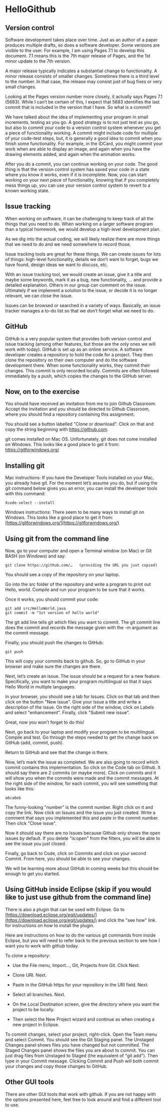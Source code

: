 # HelloGithub

## Version control

Software development takes place over time.  Just as an author of a paper produces multiple drafts, so does a software developer.  Some versions are visible to the user.  For example, I am using Pages 7.1 to develop this document.  7.1 means this is the 7th major release of Pages, and the 1st minor update to the 7th version.

A major release typically indicates a substantial change to functionality.  A minor release consists of smaller changes.  Sometimes there is a third level to the number.  In that case, the release may consist just of bug fixes or very small changes.

Looking at the Pages version number more closely, it actually says Pages 7.1 (5683).  While I can’t be certain of this, I expect that 5683 identifies the last commit that is included in the version that I have.  So what is a commit?

We have talked about the idea of implementing your program in small increments, testing as you go.  A good strategy is to not just test as you go, but also to commit your code to a version control system whenever you get a piece of functionality working.  A commit might include code for multiple of your code-test steps, but, it is generally a good idea to commit when you finish some functionality.  For example, in the IDCard, you might commit your work when are able to display an image, and again when you have the drawing elements added, and again when the animation works.

After you do a commit, you can continue working on your code.  The good thing is that the version control system has saved your code in a state where you know it works, even if it is incomplete.  Now, you can start working on your next piece of functionality, knowing that if you completely mess things up, you can use your version control system to revert to a known working state.

## Issue tracking

When working on software, it can be challenging to keep track of all the things that you need to do.  When working on a larger software program than a typical homework, we would develop a high-level development plan.
 
As we dig into the actual coding, we will likely realize there are more things that we need to do and we need somewhere to record those.

Issue tracking tools are great for these things.  We can create issues for lots of things:  high-level functionality, details we don’t want to forget, bugs we have found, design ideas we want to discuss, etc.

With an issue tracking tool, we would create an issue, give it a title and maybe some keywords, mark it as a bug, new functionality, … and provide a detailed explanation.  Others in our group can comment on the issue.  Ultimately if we implement a solution to the issue, or decide it is no longer relevant, we can close the issue.

Issues can be browsed or searched in a variety of ways.  Basically, an issue tracker manages a to-do list so that we don’t forget what we need to do.

## GitHub

GitHub is a very popular system that provides both version control and issue tracking (among other features, but those are the only ones we will work with today).  GitHub is set up as an online service.  A software developer creates a repository to hold the code for a project.  They then clone the repository on their own computer and do the software development there.  When some functionality works, they commit their changes.  This commit is only recorded locally.  Commits are often followed immediately by a push, which copies the changes to the GitHub server.

## Now, on to the exercise

You should have received an invitation from me to join Github Classroom.  Accept the invitation and you should be directed to Github Classroom, where you should find a repository containing this assignment.
  
You should see a button labelled "Clone or download".  Click on that and copy the string beginning with https://github.com.
  
git comes installed on Mac OS.  Unfortunately, git does not come installed on Windows.  This looks like a good place to get it from:  https://gitforwindows.org/

## Installing git
Mac instructions: If you have the Developer Tools installed on your Mac, you already have git.  For the moment let’s assume you do, but if using the git command below gives you an error, you can install the developer tools with this command:  

```
Xcode-select --install
```

Windows instructions: There seem to be many ways to install git on Windows.  This looks like a good place to get it from:  [https://gitforwindows.org/](https://gitforwindows.org/) 

## Using git from the command line
 
Now, go to your computer and open a Terminal window (on Mac) or Git BASH (on Windows) and say:

```
git clone https://github.com/…   (providing the URL you just copied)
```

You should see a copy of the repository on your laptop.

Go into the src folder of the repository and write a program to print out Hello, world.  Compile and run your program to be sure that it works.

Once it works, you should commit your code:

```
git add src/HelloWorld.java
git commit -m "1st version of hello world"
```

The git add line tells git which files you
 want to commit.  The git commit line does the commit and records the message given with the -m argument as the commit message.

Finally, you should push the changes to GitHub:

```
git push
```

This will copy your commits back to github.  So, go to GitHub in your browser and make sure the changes are there.

Next, let’s create an issue.  The issue should be a request for a new feature.  Specifically, you want to make your program multilingual so that it says Hello World in multiple languages.

In your browser, you should see a tab for Issues.  Click on that tab and then click on the button "New issue".  Give your issue a title and write a description of the issue.  On the right side of the window, click on Labels and select "enhancement".  Finally, click "Submit new issue".

Great, now you won’t forget to do this!

Next, go back to your laptop and modify your program to be multilingual.  Compile and test.  Go through the steps needed to get the change back on GitHub (add, commit, push).

Return to GitHub and see that the change is there.

Now, let’s mark the issue as completed.  We are also going to record which commit contains this implementation.  So click on the Code tab on Github.  It should say there are 2 commits (or maybe more).  Click on commits and it will show you when the commits were made and the commit messages.  At the right side of the window, for each commit, you will see something that looks like this:

```
a6ca6eb
```

The funny-looking "number" is the commit number.  Right click on it and copy the link.  Now click on Issues and the issue you just created.  Write a comment that says you implemented this and paste in the commit number.  Then click "Close issue".

Now it should say there are no Issues because Github only shows the open issues by default.  If you delete "is:open" from the filters, you will be able to see the issue you just closed.

Finally, go back to Code, click on Commits and click on your second Commit.  From here, you should be able to see your changes.

We will be learning more about GitHub in coming weeks but this should be enough to get you started.

## Using GitHub inside Eclipse (skip if you would like to just use github from the command line)

There is also a plugin that can be used with Eclipse.  Go to  
[https://download.eclipse.org/egit/updates/](https://download.eclipse.org/egit/updates/) and click the "see how" link.
for instructions on how to install the plugin.

Here are instructions on how to do the various git commands from inside Eclipse, but you will need to refer back to the previous section to see how I want you to work with github today.

To clone a repository:
  
* Use the File menu, Import…, Git, Projects from Git.  Click Next.

* Clone URI.  Next.

* Paste in the GitHub https for your repository in the URI field.  Next.

* Select all branches.  Next.

* On the Local Destination screen, give the directory where you want the project to be locally.

* Then select the New Project wizard and continue as when creating a new project in Eclipse.

To commit changes, select your project, right-click.  Open the Team menu and select Commit.  You should see the Git Staging panel.  The Unstaged Changes panel shows files you have changed but not committed.  The Staged Changes panel shows the files you are about to commit.  You can just drag files from Unstaged to Staged (the equivalent of "git add").  Then type in your Commit message.  Clicking Commit and Push will both commit your changes and copy those changes to GitHub.

## Other GUI tools

There are other GUI tools that work with github.  If you are not happy with the options presented here, feel free to look around and find a different tool to use.

